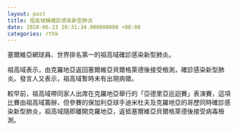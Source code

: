 ```yaml
---
layout: post
title: 祖高域稱確診感染新型肺炎
date: 2020-06-23 20:31:34.000000000 +08:00
categories: rthk
---
```


塞爾維亞網球員、世界排名第一的祖高域確診感染新型肺炎。

祖高域表示，由克羅地亞返回塞爾維亞貝爾格萊德後接受檢測，確診感染新型肺炎。發言人又表示，祖高域暫時未有出現病徵。

較早前，祖高域帶同家人出席在克羅地亞舉行的「亞德里亞巡迴賽」表演賽，這項比賽由祖高域籌辦，但參賽的保加利亞球手迪米杜夫及克羅地亞的哥歷同時確診感染新型肺炎，祖高域隨即離開克羅地亞，返抵塞爾維亞貝爾格萊德後接受病毒檢測。
